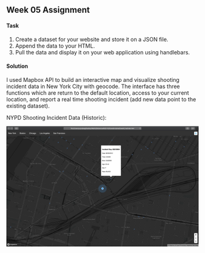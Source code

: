 ## Week 05 Assignment

#### Task
1. Create a dataset for your website and store it on a JSON file.
2. Append the data to your HTML.
3. Pull the data and display it on your web application using handlebars.

#### Solution
I used Mapbox API to build an interactive map and visualize shooting incident data in New York City with geocode. The interface has three functions which are return to the default location, access to your current location, and report a real time shooting incident (add new data point to the existing dataset).

NYPD Shooting Incident Data (Historic):

<img src="https://github.com/yujunmjiang/WebAdvanced_Spring2020_jiany023/blob/master/week5_hw/Screen%20Shot%202020-02-27%20at%201.13.03%20AM.png">
